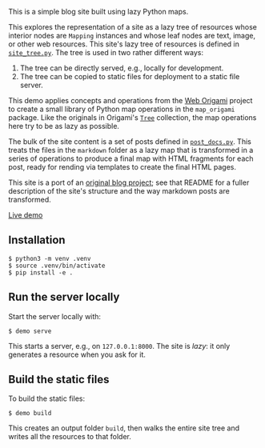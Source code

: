 This is a simple blog site built using lazy Python maps.

This explores the representation of a site as a lazy tree of resources whose interior nodes are `Mapping` instances and whose leaf nodes are text, image, or other web resources. This site's lazy tree of resources is defined in [`site_tree.py`](./src/blog_demo/site_tree.py). The tree is used in two rather different ways:

1. The tree can be directly served, e.g., locally for development.
2. The tree can be copied to static files for deployment to a static file server.

This demo applies concepts and operations from the [Web Origami](https://weborigami.org) project to create a small library of Python map operations in the `map_origami` package. Like the originals in Origami's [`Tree`](https://weborigami.org/builtin/tree) collection, the map operations here try to be as lazy as possible.

The bulk of the site content is a set of posts defined in [`post_docs.py`](./src/blog_demo/post_docs.py). This treats the files in the `markdown` folder as a lazy map that is transformed in a series of operations to produce a final map with HTML fragments for each post, ready for rending via templates to create the final HTML pages.

This site is a port of an [original blog project](https://github.com/WebOrigami/pondlife); see that README for a fuller description of the site's structure and the way markdown posts are transformed.

[Live demo](https://pondlife-python.netlify.app)

## Installation

```console
$ python3 -m venv .venv
$ source .venv/bin/activate
$ pip install -e .
```

## Run the server locally

Start the server locally with:

```console
$ demo serve
```

This starts a server, e.g., on `127.0.0.1:8000`. The site is _lazy_: it only generates a resource when you ask for it.

## Build the static files

To build the static files:

```console
$ demo build
```

This creates an output folder `build`, then walks the entire site tree and writes all the resources to that folder.
